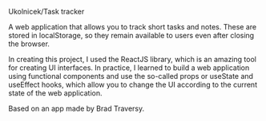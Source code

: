 Ukolnicek/Task tracker 

A web application that allows you to track short tasks and notes. These are stored in localStorage, so they remain available to users even after closing the browser.

In creating this project, I used the ReactJS library, which is an amazing tool for creating UI interfaces. In practice, I learned to build a web application using functional components and use the so-called props or useState and useEffect hooks, which allow you to change the UI according to the current state of the web application.

Based on an app made by Brad Traversy.